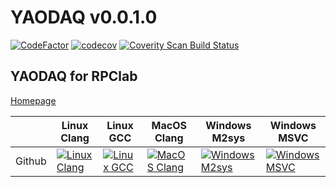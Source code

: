 # YAODAQ v0.0.1.0 #

[![CodeFactor](https://www.codefactor.io/repository/github/flagarde/yaodaq/badge)](https://www.codefactor.io/repository/github/flagarde/yaodaq) [![codecov](https://codecov.io/gh/flagarde/YAODAQ/branch/master/graph/badge.svg?token=dRh5HBpjlb)](https://codecov.io/gh/flagarde/YAODAQ)  <a href="https://scan.coverity.com/projects/rpcla-"><img alt="Coverity Scan Build Status" src="https://scan.coverity.com/projects/19567/badge.svg"/></a>

## YAODAQ for RPClab ##

[Homepage](https://github.com/RPClab/YAODAQ)

|                   | Linux Clang       | Linux GCC         | MacOS Clang       | Windows M2sys     | Windows MSVC      |
|-------------------|-------------------|-------------------|-------------------|-------------------|-------------------|
|   Github                |[![Linux Clang](https://github.com/flagarde/YAODAQ/actions/workflows/Linux-Clang.yml/badge.svg)](https://github.com/flagarde/YAODAQ/actions/workflows/Linux-Clang.yml) | [![Linux GCC](https://github.com/flagarde/YAODAQ/actions/workflows/Linux-GCC.yml/badge.svg)](https://github.com/flagarde/YAODAQ/actions/workflows/Linux-GCC.yml) | [![MacOS Clang](https://github.com/flagarde/YAODAQ/actions/workflows/MacOS-Clang.yml/badge.svg)](https://github.com/flagarde/YAODAQ/actions/workflows/MacOS-Clang.yml) | [![Windows M2sys](https://github.com/flagarde/YAODAQ/actions/workflows/Windows-M2sys.yml/badge.svg)](https://github.com/flagarde/YAODAQ/actions/workflows/Windows-M2sys.yml) | [![Windows MSVC](https://github.com/flagarde/YAODAQ/actions/workflows/Windows-MSVC.yml/badge.svg)](https://github.com/flagarde/YAODAQ/actions/workflows/Windows-MSVC.yml) |
